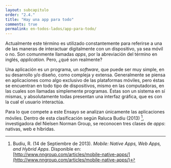 ```yaml
---
layout: subcapitulo
order: "2.4."
title: "Hay una app para todo"
comments: true
permalink: en-todos-lados/app-para-todo/
---
```


Actualmente este término es utilizado constantemente para referirse a una de las maneras de interactuar digitalmente con un dispositivo, ya sea móvil o no. Son comunmente llamadas _apps_, por la abreviación del término en inglés, _application_. Pero, ¿qué son realmente?

Una aplicación es un programa, un _software_, que puede ser muy simple, en su desarrollo y/o diseño, como compleja y extensa. Generalmente se piensa en aplicaciones como algo exclusivo de las plataformas móviles, pero éstas se encuentran en todo tipo de dispositivos, mismo en las computadoras, en las cuales son llamadas simplemente programas. Éstas son un sistema en sí mismas, y absolutamente todas presentan una interfaz gráfica, que es con la cual el usuario interactúa.

Para lo que compete a este Ensayo se analizan únicamente las aplicaciones móviles. Dentro de esta clasificación según Raluca Budiu (2013) [^fn-budiu_2013], investigadora del Nielsen Norman Group, se reconocen tres clases de _apps_: nativas, web e híbridas.

[^fn-budiu_2013]: Budiu, R. (14 de Septiembre de 2013). _Mobile: Native Apps, Web Apps, and Hybrid Apps_. Disponible en: [http://www.nngroup.com/articles/mobile-native-apps/](http://www.nngroup.com/articles/mobile-native-apps/)
